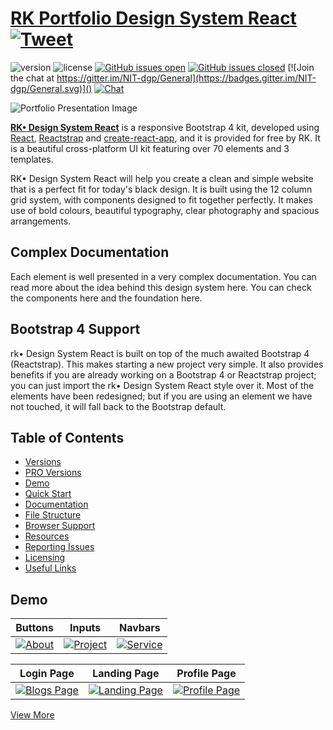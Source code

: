 # [RK Portfolio Design System React](https://rk-reza.web.app/) [![Tweet]()]()

![version]() ![license]() [![GitHub issues open](https://img.shields.io/github/issues/creativetimofficial/blk-design-system-react.svg?maxAge=2592000)]() [![GitHub issues closed](https://img.shields.io/github/issues-closed-raw/creativetimofficial/blk-design-system-react.svg?maxAge=2592000)]() [![Join the chat at https://gitter.im/NIT-dgp/General](https://badges.gitter.im/NIT-dgp/General.svg)]() [![Chat](https://img.shields.io/badge/chat-on%20discord-7289da.svg)]()

![Portfolio Presentation Image](https://i.ibb.co/tYV1WpN/rkreza-Portfolio.png)

**[RK• Design System React](https://rk-reza.web.app//)** is a responsive Bootstrap 4 kit, developed using [React](https://reactjs.org/), [Reactstrap](https://reactstrap.github.io/) and [create-react-app](https://facebook.github.io/create-react-app/), and it is provided for free by RK. It is a beautiful cross-platform UI kit featuring over 70 elements and 3 templates.

RK• Design System React will help you create a clean and simple website that is a perfect fit for today's black design. It is built using the 12 column grid system, with components designed to fit together perfectly. It makes use of bold colours, beautiful typography, clear photography and spacious arrangements.

## Complex Documentation

Each element is well presented in a very complex documentation. You can read more about the idea behind this design system here. You can check the components here and the foundation here.

## Bootstrap 4 Support

rk• Design System React is built on top of the much awaited Bootstrap 4 (Reactstrap). This makes starting a new project very simple. It also provides benefits if you are already working on a Bootstrap 4 or Reactstrap project; you can just import the rk• Design System React style over it. Most of the elements have been redesigned; but if you are using an element we have not touched, it will fall back to the Bootstrap default.

## Table of Contents

- [Versions](#versions)
- [PRO Versions](#pro-versions)
- [Demo](#demo)
- [Quick Start](#quick-start)
- [Documentation](#documentation)
- [File Structure](#file-structure)
- [Browser Support](#browser-support)
- [Resources](#resources)
- [Reporting Issues](#reporting-issues)
- [Licensing](#licensing)
- [Useful Links](#useful-links)

## Demo

| Buttons                                          | Inputs                                               | Navbars                                              |
| ------------------------------------------------ | ---------------------------------------------------- | ---------------------------------------------------- |
| [![About](https://i.ibb.co/KNGYn04/about.png)]() | [![Project](https://i.ibb.co/GsKpbRL/project.png)]() | [![Service](https://i.ibb.co/RcMdbnj/service.png)]() |

| Login Page                                           | Landing Page                                              | Profile Page                                           |
| ---------------------------------------------------- | --------------------------------------------------------- | ------------------------------------------------------ |
| [![Blogs Page](https://i.ibb.co/tPNNdYN/blog.png)]() | [![Landing Page](https://i.ibb.co/hKd7Nhn/landing.png)]() | [![Profile Page](https://i.ibb.co/6rMJVX0/dash.png)]() |

[View More](https://rk-reza.web.app/)
